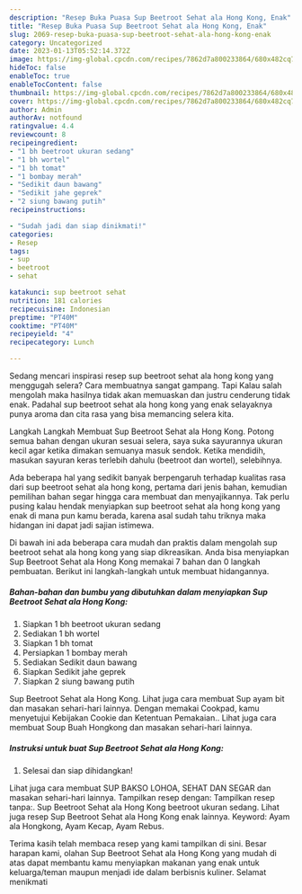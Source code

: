 ```yaml
---
description: "Resep Buka Puasa Sup Beetroot Sehat ala Hong Kong, Enak"
title: "Resep Buka Puasa Sup Beetroot Sehat ala Hong Kong, Enak"
slug: 2069-resep-buka-puasa-sup-beetroot-sehat-ala-hong-kong-enak
category: Uncategorized
date: 2023-01-13T05:52:14.372Z
image: https://img-global.cpcdn.com/recipes/7862d7a800233864/680x482cq70/sup-beetroot-sehat-ala-hong-kong-foto-resep-utama.jpg
hideToc: false
enableToc: true
enableTocContent: false
thumbnail: https://img-global.cpcdn.com/recipes/7862d7a800233864/680x482cq70/sup-beetroot-sehat-ala-hong-kong-foto-resep-utama.jpg
cover: https://img-global.cpcdn.com/recipes/7862d7a800233864/680x482cq70/sup-beetroot-sehat-ala-hong-kong-foto-resep-utama.jpg
author: Admin
authorAv: notfound
ratingvalue: 4.4
reviewcount: 8
recipeingredient:
- "1 bh beetroot ukuran sedang"
- "1 bh wortel"
- "1 bh tomat"
- "1 bombay merah"
- "Sedikit daun bawang"
- "Sedikit jahe geprek"
- "2 siung bawang putih"
recipeinstructions:

- "Sudah jadi dan siap dinikmati!"
categories:
- Resep
tags:
- sup
- beetroot
- sehat

katakunci: sup beetroot sehat 
nutrition: 181 calories
recipecuisine: Indonesian
preptime: "PT40M"
cooktime: "PT40M"
recipeyield: "4"
recipecategory: Lunch

---
```



Sedang mencari inspirasi resep sup beetroot sehat ala hong kong yang menggugah selera? Cara membuatnya sangat gampang. Tapi Kalau salah mengolah maka hasilnya tidak akan memuaskan dan justru cenderung tidak enak. Padahal sup beetroot sehat ala hong kong yang enak selayaknya punya aroma dan cita rasa yang bisa memancing selera kita.


Langkah Langkah Membuat Sup Beetroot Sehat ala Hong Kong. Potong semua bahan dengan ukuran sesuai selera, saya suka sayurannya ukuran kecil agar ketika dimakan semuanya masuk sendok. Ketika mendidih, masukan sayuran keras terlebih dahulu (beetroot dan wortel), selebihnya.

Ada beberapa hal yang sedikit banyak berpengaruh terhadap kualitas rasa dari sup beetroot sehat ala hong kong, pertama dari jenis bahan, kemudian pemilihan bahan segar hingga cara membuat dan menyajikannya. Tak perlu pusing kalau hendak menyiapkan sup beetroot sehat ala hong kong yang enak di mana pun kamu berada, karena asal sudah tahu triknya maka hidangan ini dapat jadi sajian istimewa.


Di bawah ini ada beberapa cara mudah dan praktis dalam mengolah sup beetroot sehat ala hong kong yang siap dikreasikan. Anda bisa menyiapkan Sup Beetroot Sehat ala Hong Kong memakai 7 bahan dan 0 langkah pembuatan. Berikut ini langkah-langkah untuk membuat hidangannya.

<!--inarticleads1-->

##### Bahan-bahan dan bumbu yang dibutuhkan dalam menyiapkan Sup Beetroot Sehat ala Hong Kong:

1. Siapkan 1 bh beetroot ukuran sedang
1. Sediakan 1 bh wortel
1. Siapkan 1 bh tomat
1. Persiapkan 1 bombay merah
1. Sediakan Sedikit daun bawang
1. Siapkan Sedikit jahe geprek
1. Siapkan 2 siung bawang putih


Sup Beetroot Sehat ala Hong Kong. Lihat juga cara membuat Sup ayam bit dan masakan sehari-hari lainnya. Dengan memakai Cookpad, kamu menyetujui Kebijakan Cookie dan Ketentuan Pemakaian.. Lihat juga cara membuat Soup Buah Hongkong dan masakan sehari-hari lainnya. 

<!--inarticleads2-->

##### Instruksi untuk buat Sup Beetroot Sehat ala Hong Kong:


1. Selesai dan siap dihidangkan!

Lihat juga cara membuat SUP BAKSO LOHOA, SEHAT DAN SEGAR dan masakan sehari-hari lainnya. Tampilkan resep dengan: Tampilkan resep tanpa:. Sup Beetroot Sehat ala Hong Kong beetroot ukuran sedang. Lihat juga resep Sup Beetroot Sehat ala Hong Kong enak lainnya. Keyword: Ayam ala Hongkong, Ayam Kecap, Ayam Rebus. 

Terima kasih telah membaca resep yang kami tampilkan di sini. Besar harapan kami, olahan Sup Beetroot Sehat ala Hong Kong yang mudah di atas dapat membantu kamu menyiapkan makanan yang enak untuk keluarga/teman maupun menjadi ide dalam berbisnis kuliner. Selamat menikmati
